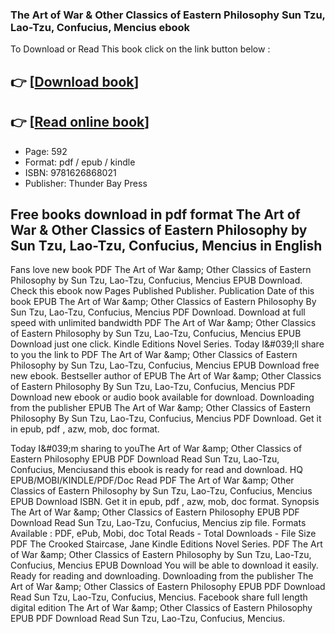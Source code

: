 ### The Art of War & Other Classics of Eastern Philosophy Sun Tzu, Lao-Tzu, Confucius, Mencius ebook

To Download or Read This book click on the link button below :

## 👉  [**[Download book](http://ebooksharez.info/download.php?group=book&from=github.com&id=460918&lnk=1081 "Download book")**]

## 👉  [**[Read online book](http://ebooksharez.info/download.php?group=book&from=github.com&id=460918&lnk=1081 "Read online book")**]


* Page: 592
* Format: pdf / epub / kindle
* ISBN: 9781626868021
* Publisher: Thunder Bay Press



## Free books download in pdf format The Art of War & Other Classics of Eastern Philosophy by Sun Tzu, Lao-Tzu, Confucius, Mencius in English


Fans love new book PDF The Art of War &amp;amp; Other Classics of Eastern Philosophy by Sun Tzu, Lao-Tzu, Confucius, Mencius EPUB Download. Check this ebook now Pages Published Publisher. Publication Date of this book EPUB The Art of War &amp;amp; Other Classics of Eastern Philosophy By Sun Tzu, Lao-Tzu, Confucius, Mencius PDF Download. Download at full speed with unlimited bandwidth PDF The Art of War &amp;amp; Other Classics of Eastern Philosophy by Sun Tzu, Lao-Tzu, Confucius, Mencius EPUB Download just one click. Kindle Editions Novel Series. Today I&amp;#039;ll share to you the link to PDF The Art of War &amp;amp; Other Classics of Eastern Philosophy by Sun Tzu, Lao-Tzu, Confucius, Mencius EPUB Download free new ebook. Bestseller author of EPUB The Art of War &amp;amp; Other Classics of Eastern Philosophy By Sun Tzu, Lao-Tzu, Confucius, Mencius PDF Download new ebook or audio book available for download. Downloading from the publisher EPUB The Art of War &amp;amp; Other Classics of Eastern Philosophy By Sun Tzu, Lao-Tzu, Confucius, Mencius PDF Download. Get it in epub, pdf , azw, mob, doc format.

Today I&amp;#039;m sharing to youThe Art of War &amp;amp; Other Classics of Eastern Philosophy EPUB PDF Download Read Sun Tzu, Lao-Tzu, Confucius, Menciusand this ebook is ready for read and download. HQ EPUB/MOBI/KINDLE/PDF/Doc Read PDF The Art of War &amp;amp; Other Classics of Eastern Philosophy by Sun Tzu, Lao-Tzu, Confucius, Mencius EPUB Download ISBN. Get it in epub, pdf , azw, mob, doc format. Synopsis The Art of War &amp;amp; Other Classics of Eastern Philosophy EPUB PDF Download Read Sun Tzu, Lao-Tzu, Confucius, Mencius zip file. Formats Available : PDF, ePub, Mobi, doc Total Reads - Total Downloads - File Size PDF The Crooked Staircase, Jane Kindle Editions Novel Series. PDF The Art of War &amp;amp; Other Classics of Eastern Philosophy by Sun Tzu, Lao-Tzu, Confucius, Mencius EPUB Download You will be able to download it easily. Ready for reading and downloading. Downloading from the publisher The Art of War &amp;amp; Other Classics of Eastern Philosophy EPUB PDF Download Read Sun Tzu, Lao-Tzu, Confucius, Mencius. Facebook share full length digital edition The Art of War &amp;amp; Other Classics of Eastern Philosophy EPUB PDF Download Read Sun Tzu, Lao-Tzu, Confucius, Mencius.





